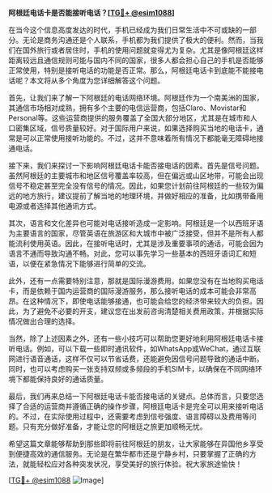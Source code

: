 **阿根廷电话卡是否能接听电话？[[TG💪+ @esim1088](https://t.me/s/esim1088)]**

在当今这个信息高度发达的时代，手机已经成为我们日常生活中不可或缺的一部分。无论是商务沟通还是个人联系，手机都为我们提供了极大的便利。然而，当我们在国外旅行或者居住时，手机的使用问题就变得尤为复杂。尤其是像阿根廷这样距离较远且通信规则可能与国内不同的国家，很多人都会担心自己的手机是否能够正常使用，特别是接听电话的功能是否正常。那么，阿根廷电话卡到底能不能接电话呢？本文将从多个角度为您详细解答这个问题。

首先，让我们来了解一下阿根廷的电话网络环境。阿根廷作为一个南美洲的国家，其通信市场相对成熟，拥有多个主要的电信运营商，包括Claro、Movistar和Personal等。这些运营商提供的服务覆盖了全国大部分地区，尤其是在城市和人口密集区域，信号质量较好。对于国际用户来说，如果选择购买当地的电话卡，通常是可以正常使用接听功能的。不过，这并不意味着所有情况下都能毫无障碍地接通电话。

接下来，我们来探讨一下影响阿根廷电话卡能否接电话的因素。首先是信号问题。虽然阿根廷的主要城市和地区信号覆盖率较高，但在偏远或山区地带，可能会出现信号不稳定甚至完全没有信号的情况。因此，如果您计划前往阿根廷的一些较为偏远的地方旅行，建议提前了解当地的地理环境，并做好相应的准备，比如携带备用电源或者选择其他通讯方式。

其次，语言和文化差异也可能对电话接听造成一定影响。阿根廷是一个以西班牙语为主要语言的国家，尽管英语在旅游区和大城市中被广泛接受，但并不是所有人都能流利使用英语。因此，在接听电话时，尤其是涉及重要事项的通话，可能会因为语言不通而导致沟通不畅。对此，您可以事先学习一些基本的西班牙语词汇和短语，以便在紧急情况下能够进行简单的交流。

此外，还有一点需要特别注意，那就是国际漫游费用。如果您没有在当地购买电话卡，而是依赖于国内运营商的国际漫游服务，那么接听电话的成本可能会非常高昂。在这种情况下，即使电话能够接通，也可能会给您的经济带来较大的负担。因此，为了避免不必要的开支，建议您在出发前咨询清楚相关费用政策，并根据实际情况做出合理的选择。

当然，除了上述因素之外，还有一些小技巧可以帮助您更好地利用阿根廷电话卡接听电话。例如，可以下载一些即时通讯软件，如WhatsApp或WeChat，通过互联网进行语音通话，这样不仅可以节省话费，还能避免因信号问题导致的通话中断。同时，也可以考虑购买一张支持双频或多频段的手机SIM卡，以确保在不同网络环境下都能保持良好的通话质量。

最后，我们再来总结一下阿根廷电话卡能否接电话的关键点。总体而言，只要您选择了合适的运营商并遵循正确的操作步骤，阿根廷电话卡是完全可以用来接听电话的。不过，在实际使用过程中，还需要考虑到信号强度、语言障碍以及费用等问题。只有充分做好准备，才能让您的阿根廷之旅更加顺畅无忧。

希望这篇文章能够帮助到那些即将前往阿根廷的朋友，让大家能够在异国他乡享受到便捷高效的通信服务。无论是在繁华都市还是宁静乡村，只要掌握了正确的方法，就能轻松应对各种突发状况，享受美好的旅行体验。祝大家旅途愉快！

[[TG💪+ @esim1088](https://t.me/s/esim1088) ![Image](https://i.postimg.cc/4NQfJmqS/Snipaste-2025-05-13-00-14-12.png)]